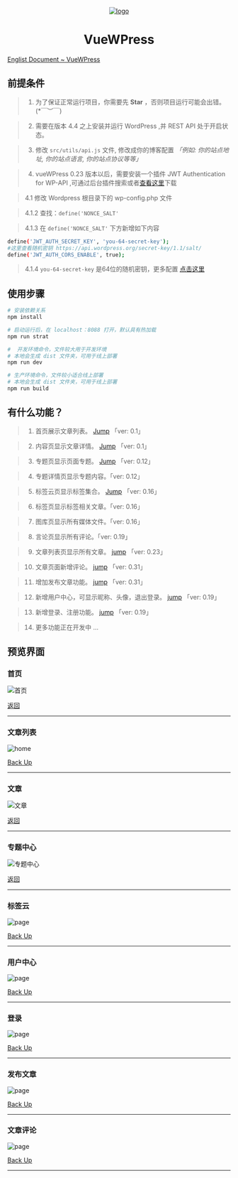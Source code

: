 <a href="http://www.darlang.com" align="center">

![logo](./src/assets/images/logo.png)

</a>
<center>

# **VueWPress**

</center>

[Englist Document ~ VueWPress](./README.md)


## 前提条件
> 1. 为了保证正常运行项目，你需要先 **Star** ，否则项目运行可能会出错。 (*￣︶￣)

> 2. 需要在版本 4.4 之上安装并运行 WordPress ,并 REST API 处于开启状态。

> 3. 修改 `src/utils/api.js` 文件, 修改成你的博客配置  *「例如: 你的站点地址, 你的站点语言, 你的站点协议等等」*

> 4. vueWPress 0.23 版本以后，需要安装一个插件 JWT Authentication for WP-API ,可通过后台插件搜索或者[查看这里](https://wordpress.org/plugins/jwt-authentication-for-wp-rest-api/)下载

> 4.1 修改 Wordpress 根目录下的 wp-config.php 文件

> 4.1.2 查找：`define('NONCE_SALT'`

> 4.1.3 在 `define('NONCE_SALT'` 下方新增如下内容

``` bash
define('JWT_AUTH_SECRET_KEY', 'you-64-secret-key');
#这里查看随机密钥 https://api.wordpress.org/secret-key/1.1/salt/
define('JWT_AUTH_CORS_ENABLE', true);
```

> 4.1.4 `you-64-secret-key` 是64位的随机密钥，更多配置 [点击这里](https://wordpress.org/plugins/jwt-authentication-for-wp-rest-api/)

## 使用步骤

``` bash
# 安装依赖关系
npm install

# 启动运行后，在 localhost：8088 打开，默认具有热加载
npm run strat

#  开发环境命令，文件较大用于开发环境
# 本地会生成 dist 文件夹，可用于线上部署
npm run dev

# 生产环境命令，文件较小适合线上部署
# 本地会生成 dist 文件夹，可用于线上部署
npm run build
```

## 有什么功能？
> 1. 首页展示文章列表。 [Jump](#首页) 「ver: 0.1」

> 2. 内容页显示文章详情。 [Jump](#文章) 「ver: 0.1」

> 3. 专题页显示页面专题。 [Jump](#专题中心) 「ver: 0.12」

> 4. 专题详情页显示专题内容。「ver: 0.12」

> 5. 标签云页显示标签集合。 [Jump](#标签云) 「ver: 0.16」

> 6. 标签页显示标签相关文章。「ver: 0.16」

> 7. 图库页显示所有媒体文件。「ver: 0.16」

> 8. 言论页显示所有评论。「ver: 0.19」

> 9. 文章列表页显示所有文章。 [jump](#文章列表) 「ver: 0.23」

> 10. 文章页面新增评论。 [jump](#文章评论) 「ver: 0.31」

> 11. 增加发布文章功能。  [jump](#发布文章) 「ver: 0.31」

> 12. 新增用户中心，可显示昵称、头像，退出登录。 [jump](#用户中心) 「ver: 0.19」

> 13. 新增登录、注册功能。 [jump](#登录) 「ver: 0.19」

> 14. 更多功能正在开发中 ...

## 预览界面
### 首页
![首页](./previews/home.png)

[返回](#vuewpress)

---

### 文章列表
![home](./previews/articles.png)

[Back Up](#vuewpress)

---

### 文章
![文章](./previews/article.png)

[返回](#vuewpress)

---

### 专题中心
![专题中心](./previews/topic.png)

[返回](#vuewpress)

---

### 标签云
![page](./previews/tags.png)

[Back Up](#vuewpress)

---

### 用户中心
![page](./previews/member.png)

[Back Up](#vuewpress)

---

### 登录
![page](./previews/login.png)

[Back Up](#vuewpress)

---

### 发布文章
![page](./previews/post.png)

[Back Up](#vuewpress)

---

### 文章评论
![page](./previews/comment.png)

[Back Up](#vuewpress)

---